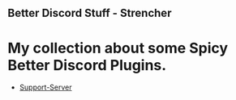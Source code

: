 ## Better Discord Stuff - **Strencher**
# My collection about some Spicy Better Discord Plugins.
 - [Support-Server](https://discord.gg/gvA2ree)
